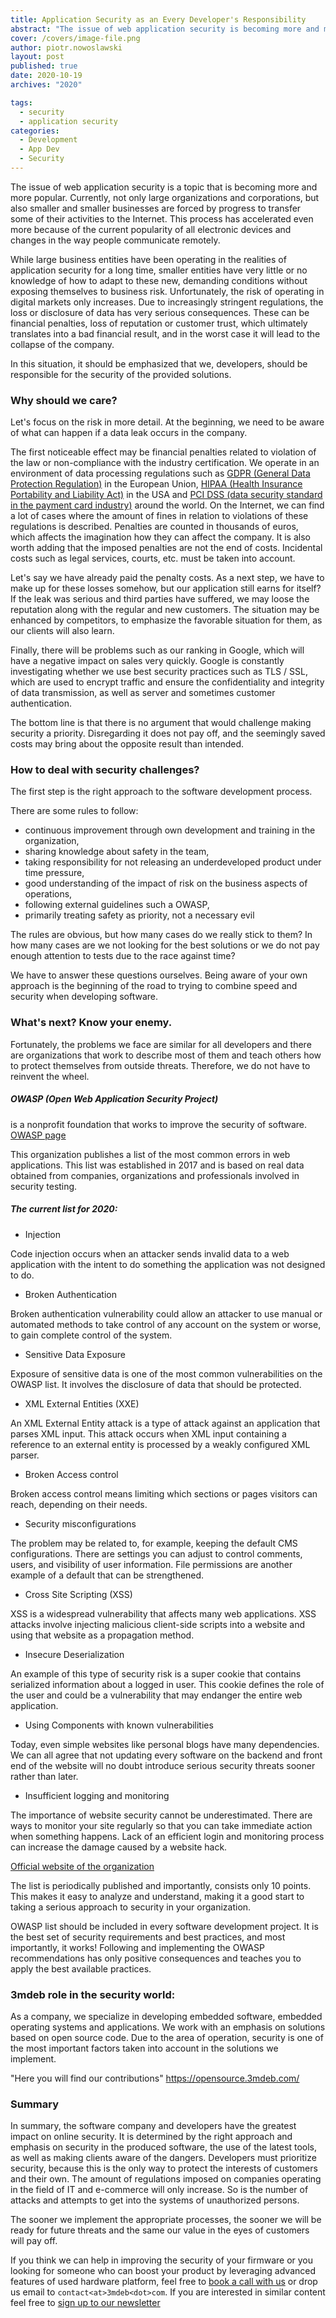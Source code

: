 ```yaml
---
title: Application Security as an Every Developer's Responsibility
abstract: "The issue of web application security is becoming more and more popular. Currently, not only large organizations and corporations but also smaller businesses are forced by progress to transfer some of their activities to the Internet."
cover: /covers/image-file.png
author: piotr.nowoslawski
layout: post
published: true
date: 2020-10-19
archives: "2020"

tags:
  - security
  - application security
categories:
  - Development
  - App Dev
  - Security
---
```


The issue of web application security is a topic that is becoming more and more popular. Currently, not only large organizations and corporations, but also smaller and smaller businesses are forced by progress to transfer some of their activities to the Internet. This process has accelerated even more because of the current popularity of all electronic devices and changes in the way people communicate remotely.

While large business entities have been operating in the realities of application security for a long time, smaller entities have very little or no knowledge of how to adapt to these new, demanding conditions without exposing themselves to business risk. Unfortunately, the risk of operating in digital markets only increases. Due to increasingly stringent regulations, the loss or disclosure of data has very serious consequences. These can be financial penalties, loss of reputation or customer trust, which ultimately translates into a bad financial result, and in the worst case it will lead to the collapse of the company.

In this situation, it should be emphasized that we, developers, should be responsible for the security of the provided solutions.

### Why should we care?

Let's focus on the risk in more detail. At the beginning, we need to be aware of what can happen if a data leak occurs in the company.

The first noticeable effect may be financial penalties related to violation of the law or non-compliance with the industry certification. We operate in an environment of data processing regulations such as [GDPR (General Data Protection Regulation)](https://eugdpr.org/) in the European Union, [HIPAA (Health Insurance Portability and Liability Act)](https://www.hhs.gov/hipaa/for-professionals/privacy/laws-regulations/index.html) in the USA and [PCI DSS (data security standard in the payment card industry)](https://www.pcisecuritystandards.org/pci_security/) around the world. On the Internet, we can find a lot of cases where the amount of fines in relation to violations of these regulations is described. Penalties are counted in thousands of euros, which affects the imagination how they can affect the company. It is also worth adding that the imposed penalties are not the end of costs. Incidental costs such as legal services, courts, etc. must be taken into account.

Let's say we have already paid the penalty costs. As a next step, we have to make up for these losses somehow, but our application still earns for itself? If the leak was serious and third parties have suffered, we may loose the reputation along with the regular and new customers. The situation may be enhanced by competitors, to emphasize the favorable situation for them, as our clients will also learn.

Finally, there will be problems such as our ranking in Google, which will have a negative impact on sales very quickly.
Google is constantly investigating whether we use best security practices such as TLS / SSL, which are used to encrypt traffic and ensure the confidentiality and integrity of data transmission, as well as server and sometimes customer authentication.

The bottom line is that there is no argument that would challenge making security a priority. Disregarding it does not pay off, and the seemingly saved costs may bring about the opposite result than intended.

### How to deal with security challenges?

The first step is the right approach to the software development process.

There are some rules to follow:

- continuous improvement through own development and training in the organization,
- sharing knowledge about safety in the team,
- taking responsibility for not releasing an underdeveloped product under time pressure,
- good understanding of the impact of risk on the business aspects of operations,
- following external guidelines such a OWASP,
- primarily treating safety as priority, not a necessary evil

The rules are obvious, but how many cases do we really stick to them? In how many cases are we not looking for the best solutions or we do not pay enough attention to tests due to the race against time?

We have to answer these questions ourselves. Being aware of your own approach is the beginning of the road to trying to combine speed and security when developing software.

### What's next? Know your enemy.

Fortunately, the problems we face are similar for all developers and there are organizations that work to describe most of them and teach others how to protect themselves from outside threats. Therefore, we do not have to reinvent the wheel.

##### OWASP (Open Web Application Security Project)

is a nonprofit foundation that works to improve the security of software. [OWASP page](https://owasp.org/)

This organization publishes a list of the most common errors in web applications. This list was established in 2017 and is based on real data obtained from companies, organizations and professionals involved in security testing.

##### The current list for 2020:

- Injection

Code injection occurs when an attacker sends invalid data to a web application with the intent to do something the application was not designed to do.

- Broken Authentication

Broken authentication vulnerability could allow an attacker to use manual or automated methods to take control of any account on the system or worse, to gain complete control of the system.

- Sensitive Data Exposure

Exposure of sensitive data is one of the most common vulnerabilities on the OWASP list. It involves the disclosure of data that should be protected.

- XML External Entities (XXE)

An XML External Entity attack is a type of attack against an application that parses XML input. This attack occurs when XML input containing a reference to an external entity is processed by a weakly configured XML parser.

- Broken Access control

Broken access control means limiting which sections or pages visitors can reach, depending on their needs.

- Security misconfigurations

The problem may be related to, for example, keeping the default CMS configurations. There are settings you can adjust to control comments, users, and visibility of user information. File permissions are another example of a default that can be strengthened.

- Cross Site Scripting (XSS)

XSS is a widespread vulnerability that affects many web applications. XSS attacks involve injecting malicious client-side scripts into a website and using that website as a propagation method.

- Insecure Deserialization

An example of this type of security risk is a super cookie that contains serialized information about a logged in user. This cookie defines the role of the user and could be a vulnerability that may endanger the entire web application.

- Using Components with known vulnerabilities

Today, even simple websites like personal blogs have many dependencies.
We can all agree that not updating every software on the backend and front end of the website will no doubt introduce serious security threats sooner rather than later.

- Insufficient logging and monitoring

The importance of website security cannot be underestimated. There are ways to monitor your site regularly so that you can take immediate action when something happens. Lack of an efficient login and monitoring process can increase the damage caused by a website hack.

[Official website of the organization](https://owasp.org/www-project-top-ten/)

The list is periodically published and importantly, consists only 10 points. This makes it easy to analyze and understand, making it a good start to taking a serious approach to security in your organization.

OWASP list should be included in every software development project.
It is the best set of security requirements and best practices, and most importantly, it works!
Following and implementing the OWASP recommendations has only positive consequences and teaches you to apply the best available practices.


### 3mdeb role in the security world:

As a company, we specialize in developing embedded software, embedded operating systems and applications. We work with an emphasis on solutions based on open source code. Due to the area of operation, security is one of the most important factors taken into account in the solutions we implement.

"Here you will find our contributions" https://opensource.3mdeb.com/

### Summary

In summary, the software company and developers have the greatest impact on online security. It is determined by the right approach and emphasis on security in the produced software, the use of the latest tools, as well as making clients aware of the dangers. Developers must prioritize security, because this is the only way to protect the interests of customers and their own. The amount of regulations imposed on companies operating in the field of IT and e-commerce will only increase. So is the number of attacks and attempts to get into the systems of unauthorized persons.

The sooner we implement the appropriate processes, the sooner we will be ready for future threats and the same our value in the eyes of customers will pay off.

If you think we can help in improving the security of your firmware or you
looking for someone who can boost your product by leveraging advanced features
of used hardware platform, feel free to [book a call with us](https://calendly.com/3mdeb/consulting-remote-meeting)
or drop us email to `contact<at>3mdeb<dot>com`. If you are interested in similar
content feel free to [sign up to our newsletter](http://eepurl.com/doF8GX)
